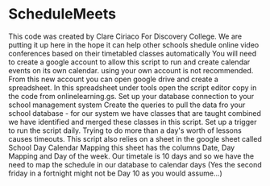 # ScheduleMeets
This code was created by Clare Ciriaco For Discovery College. We are putting it up here in the hope it can help other schools shedule online video conferences based on their timetabled classes automatically 
You will need to create a google account to allow this script to run and create calendar events on its own calendar. using your own account is not recommended.
From this new account you can open google drive and create a spreadsheet.
In this spreadsheet under tools open the script editor copy in the code from onlinelearning.gs.
Set up your database connection to your school management system
Create the queries to pull the data fro your school database - for our system we have classes that are taught combined we have identified and merged these classes in this script.
Set up a trigger to run the script daily. Trying to do more than a day's worth of lessons causes timeouts.
This script also relies on a sheet in the google sheet called School Day Calendar Mapping this sheet has the columns Date, Day Mapping and Day of the week. Our timetale is 10 days and so we have the need to map the schedule in our database to calendar days (Yes the second friday in a fortnight might not be Day 10 as you would assume...)
